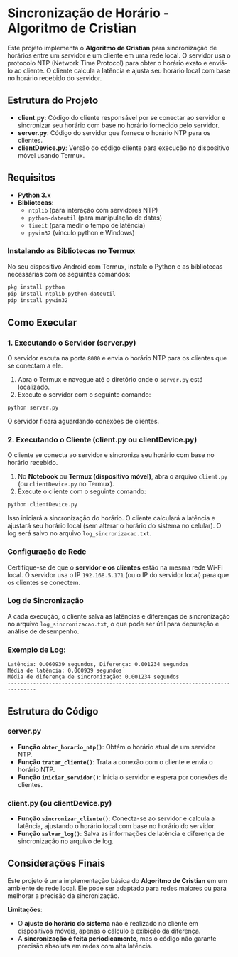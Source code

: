 
# Sincronização de Horário - Algoritmo de Cristian

Este projeto implementa o **Algoritmo de Cristian** para sincronização de horários entre um servidor e um cliente em uma rede local. O servidor usa o protocolo NTP (Network Time Protocol) para obter o horário exato e enviá-lo ao cliente. O cliente calcula a latência e ajusta seu horário local com base no horário recebido do servidor.

## Estrutura do Projeto

- **client.py**: Código do cliente responsável por se conectar ao servidor e sincronizar seu horário com base no horário fornecido pelo servidor.
- **server.py**: Código do servidor que fornece o horário NTP para os clientes.
- **clientDevice.py**: Versão do código cliente para execução no dispositivo móvel usando Termux.

## Requisitos

- **Python 3.x**
- **Bibliotecas**:
  - `ntplib` (para interação com servidores NTP)
  - `python-dateutil` (para manipulação de datas)
  - `timeit` (para medir o tempo de latência)
  - `pywin32` (vínculo python e Windows)
  
### Instalando as Bibliotecas no Termux

No seu dispositivo Android com Termux, instale o Python e as bibliotecas necessárias com os seguintes comandos:

```bash
pkg install python
pip install ntplib python-dateutil
pip install pywin32
```

## Como Executar

### 1. Executando o Servidor (server.py)

O servidor escuta na porta `8000` e envia o horário NTP para os clientes que se conectam a ele.

1. Abra o Termux e navegue até o diretório onde o `server.py` está localizado.
2. Execute o servidor com o seguinte comando:

```bash
python server.py
```

O servidor ficará aguardando conexões de clientes.

### 2. Executando o Cliente (client.py ou clientDevice.py)

O cliente se conecta ao servidor e sincroniza seu horário com base no horário recebido.

1. No **Notebook** ou **Termux (dispositivo móvel)**, abra o arquivo `client.py` (ou `clientDevice.py` no Termux).
2. Execute o cliente com o seguinte comando:

```bash
python clientDevice.py
```

Isso iniciará a sincronização do horário. O cliente calculará a latência e ajustará seu horário local (sem alterar o horário do sistema no celular). O log será salvo no arquivo `log_sincronizacao.txt`.

### Configuração de Rede

Certifique-se de que o **servidor e os clientes** estão na mesma rede Wi-Fi local. O servidor usa o IP `192.168.5.171` (ou o IP do servidor local) para que os clientes se conectem.

### Log de Sincronização

A cada execução, o cliente salva as latências e diferenças de sincronização no arquivo `log_sincronizacao.txt`, o que pode ser útil para depuração e análise de desempenho.

### Exemplo de Log:

```text
Latência: 0.060939 segundos, Diferença: 0.001234 segundos
Média de latência: 0.060939 segundos
Média de diferença de sincronização: 0.001234 segundos
-------------------------------------------------------------------------------
```

## Estrutura do Código

### server.py

- **Função `obter_horario_ntp()`**: Obtém o horário atual de um servidor NTP.
- **Função `tratar_cliente()`**: Trata a conexão com o cliente e envia o horário NTP.
- **Função `iniciar_servidor()`**: Inicia o servidor e espera por conexões de clientes.

### client.py (ou clientDevice.py)

- **Função `sincronizar_cliente()`**: Conecta-se ao servidor e calcula a latência, ajustando o horário local com base no horário do servidor.
- **Função `salvar_log()`**: Salva as informações de latência e diferença de sincronização no arquivo de log.

## Considerações Finais

Este projeto é uma implementação básica do **Algoritmo de Cristian** em um ambiente de rede local. Ele pode ser adaptado para redes maiores ou para melhorar a precisão da sincronização.

**Limitações**:
- O **ajuste do horário do sistema** não é realizado no cliente em dispositivos móveis, apenas o cálculo e exibição da diferença.
- A **sincronização é feita periodicamente**, mas o código não garante precisão absoluta em redes com alta latência.
